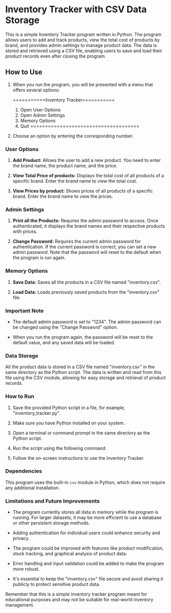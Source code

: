 
# Inventory Tracker with CSV Data Storage

This is a simple Inventory Tracker program written in Python. The program allows users to add and track products, view the total cost of products by brand, and provides admin settings to manage product data. The data is stored and retrieved using a CSV file, enabling users to save and load their product records even after closing the program.

## How to Use

1. When you run the program, you will be presented with a menu that offers several options:


   ===========Inventory Tracker===========
   1. Open User Options
   2. Open Admin Settings
   3. Memory Options
   4. Quit
   =====================================


2. Choose an option by entering the corresponding number.

### User Options

1. **Add Product:** Allows the user to add a new product. You need to enter the brand name, the product name, and the price.

2. **View Total Price of products:** Displays the total cost of all products of a specific brand. Enter the brand name to view the total cost.

3. **View Prices by product:** Shows prices of all products of a specific brand. Enter the brand name to view the prices.

### Admin Settings

1. **Print all the Products:** Requires the admin password to access. Once authenticated, it displays the brand names and their respective products with prices.

2. **Change Password:** Requires the current admin password for authentication. If the current password is correct, you can set a new admin password. Note that the password will reset to the default when the program is run again.

### Memory Options

1. **Save Data:** Saves all the products in a CSV file named "inventory.csv".

2. **Load Data:** Loads previously saved products from the "inventory.csv" file.

### Important Note

- The default admin password is set to "1234". The admin password can be changed using the "Change Password" option.

- When you run the program again, the password will be reset to the default value, and any saved data will be loaded.

### Data Storage

All the product data is stored in a CSV file named "inventory.csv" in the same directory as the Python script. The data is written and read from this file using the CSV module, allowing for easy storage and retrieval of product records.

### How to Run

1. Save the provided Python script in a file, for example, "inventory_tracker.py".

2. Make sure you have Python installed on your system.

3. Open a terminal or command prompt in the same directory as the Python script.

4. Run the script using the following command:

5. Follow the on-screen instructions to use the Inventory Tracker.

### Dependencies

This program uses the built-in `csv` module in Python, which does not require any additional installation.

### Limitations and Future Improvements

- The program currently stores all data in memory while the program is running. For larger datasets, it may be more efficient to use a database or other persistent storage methods.

- Adding authentication for individual users could enhance security and privacy.

- The program could be improved with features like product modification, stock tracking, and graphical analysis of product data.

- Error handling and input validation could be added to make the program more robust.

- It's essential to keep the "inventory.csv" file secure and avoid sharing it publicly to protect sensitive product data.

Remember that this is a simple inventory tracker program meant for educational purposes and may not be suitable for real-world inventory management.

